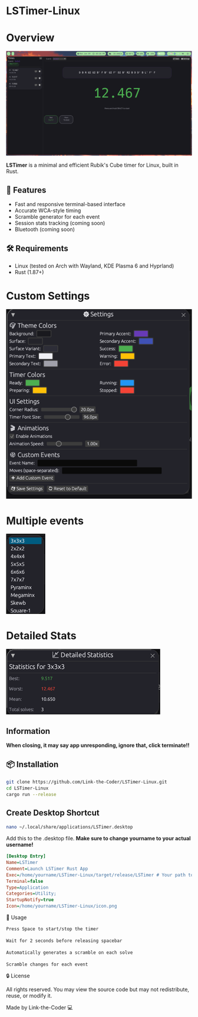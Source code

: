 # LSTimer-Linux

# **Overview**
![Timer Screenshot](screenshots/overview.png)

**LSTimer** is a minimal and efficient Rubik's Cube timer for Linux, built in Rust.

## 🚀 Features
- Fast and responsive terminal-based interface
- Accurate WCA-style timing
- Scramble generator for each event
- Session stats tracking (coming soon)
- Bluetooth (coming soon)

## 🛠 Requirements
- Linux (tested on Arch with Wayland, KDE Plasma 6 and Hyprland)
- Rust (1.87+)

# **Custom Settings**
![Timer Screenshot](screenshots/settings.png)

# **Multiple events**
![Timer Screenshot](screenshots/multiple-events.png)

# **Detailed Stats**
![Timer Screenshot](screenshots/detailed-stats.png)

## Information
**When closing, it may say app unresponding, ignore that, click terminate!!**

## 📦 Installation

```bash
git clone https://github.com/Link-the-Coder/LSTimer-Linux.git
cd LSTimer-Linux
cargo run --release
```

## Create Desktop Shortcut

```bash
nano ~/.local/share/applications/LSTimer.desktop
```
Add this to the .desktop file.
**Make sure to change yourname to your actual username!**
```INI
[Desktop Entry]
Name=LSTimer
Comment=Launch LSTimer Rust App
Exec=/home/yourname/LSTimer-Linux/target/release/LSTimer # Your path to the file
Terminal=false
Type=Application
Categories=Utility;
StartupNotify=true
Icon=/home/yourname/LSTimer-Linux/icon.png
```

🧠 Usage

    Press Space to start/stop the timer

    Wait for 2 seconds before releasing spacebar

    Automatically generates a scramble on each solve

    Scramble changes for each event

🔒 License

All rights reserved.
You may view the source code but may not redistribute, reuse, or modify it.

Made by Link-the-Coder 💻

